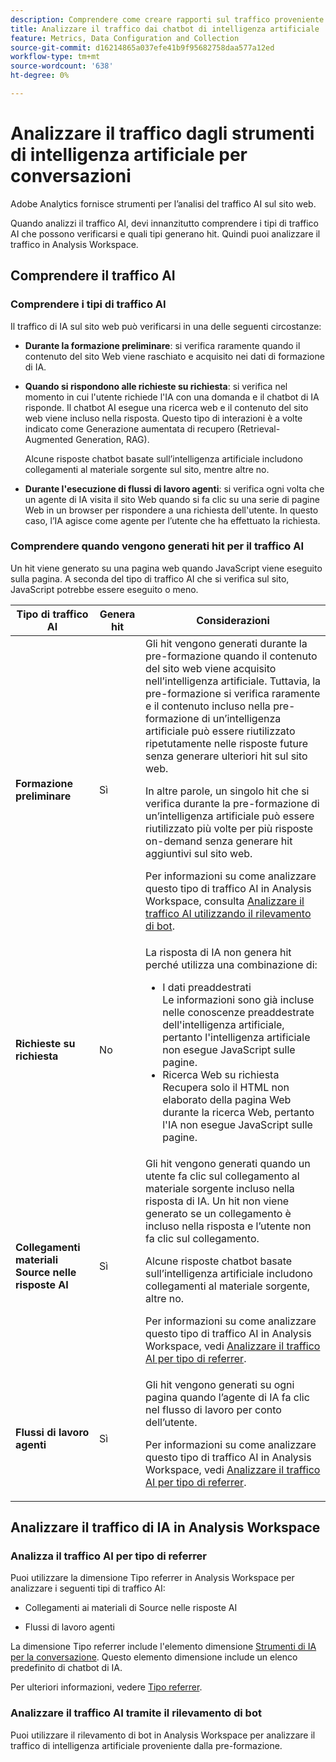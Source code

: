```yaml
---
description: Comprendere come creare rapporti sul traffico proveniente dai chatbot di intelligenza artificiale
title: Analizzare il traffico dai chatbot di intelligenza artificiale
feature: Metrics, Data Configuration and Collection
source-git-commit: d16214865a037efe41b9f95682758daa577a12ed
workflow-type: tm+mt
source-wordcount: '638'
ht-degree: 0%

---
```


# Analizzare il traffico dagli strumenti di intelligenza artificiale per conversazioni

Adobe Analytics fornisce strumenti per l’analisi del traffico AI sul sito web.

Quando analizzi il traffico AI, devi innanzitutto comprendere i tipi di traffico AI che possono verificarsi e quali tipi generano hit. Quindi puoi analizzare il traffico in Analysis Workspace.

## Comprendere il traffico AI

### Comprendere i tipi di traffico AI

Il traffico di IA sul sito web può verificarsi in una delle seguenti circostanze:

* **Durante la formazione preliminare**: si verifica raramente quando il contenuto del sito Web viene raschiato e acquisito nei dati di formazione di IA.

* **Quando si rispondono alle richieste su richiesta**: si verifica nel momento in cui l&#39;utente richiede l&#39;IA con una domanda e il chatbot di IA risponde. Il chatbot AI esegue una ricerca web e il contenuto del sito web viene incluso nella risposta. Questo tipo di interazioni è a volte indicato come Generazione aumentata di recupero (Retrieval-Augmented Generation, RAG).

  Alcune risposte chatbot basate sull’intelligenza artificiale includono collegamenti al materiale sorgente sul sito, mentre altre no.

* **Durante l&#39;esecuzione di flussi di lavoro agenti**: si verifica ogni volta che un agente di IA visita il sito Web quando si fa clic su una serie di pagine Web in un browser per rispondere a una richiesta dell&#39;utente. In questo caso, l’IA agisce come agente per l’utente che ha effettuato la richiesta.

### Comprendere quando vengono generati hit per il traffico AI

Un hit viene generato su una pagina web quando JavaScript viene eseguito sulla pagina. A seconda del tipo di traffico AI che si verifica sul sito, JavaScript potrebbe essere eseguito o meno.

| Tipo di traffico AI | Genera hit | Considerazioni |
|---------|----------|---------|
| **Formazione preliminare** | Sì | Gli hit vengono generati durante la pre-formazione quando il contenuto del sito web viene acquisito nell’intelligenza artificiale. Tuttavia, la pre-formazione si verifica raramente e il contenuto incluso nella pre-formazione di un’intelligenza artificiale può essere riutilizzato ripetutamente nelle risposte future senza generare ulteriori hit sul sito web. <p>In altre parole, un singolo hit che si verifica durante la pre-formazione di un’intelligenza artificiale può essere riutilizzato più volte per più risposte on-demand senza generare hit aggiuntivi sul sito web.</p><p>Per informazioni su come analizzare questo tipo di traffico AI in Analysis Workspace, consulta [Analizzare il traffico AI utilizzando il rilevamento di bot](#analyze-ai-traffic-using-bot-detection).</p> |
| **Richieste su richiesta** | No | La risposta di IA non genera hit perché utilizza una combinazione di:<ul><li>I dati preaddestrati <br/>Le informazioni sono già incluse nelle conoscenze preaddestrate dell&#39;intelligenza artificiale, pertanto l&#39;intelligenza artificiale non esegue JavaScript sulle pagine.</li><li>Ricerca Web su richiesta <br/>Recupera solo il HTML non elaborato della pagina Web durante la ricerca Web, pertanto l&#39;IA non esegue JavaScript sulle pagine.</li></ul> |
| **Collegamenti materiali Source nelle risposte AI** | Sì | Gli hit vengono generati quando un utente fa clic sul collegamento al materiale sorgente incluso nella risposta di IA. Un hit non viene generato se un collegamento è incluso nella risposta e l’utente non fa clic sul collegamento. <p>Alcune risposte chatbot basate sull’intelligenza artificiale includono collegamenti al materiale sorgente, altre no. </p><p>Per informazioni su come analizzare questo tipo di traffico AI in Analysis Workspace, vedi [Analizzare il traffico AI per tipo di referrer](#analyze-ai-traffic-by-referrer-type).</p> |
| **Flussi di lavoro agenti** | Sì | Gli hit vengono generati su ogni pagina quando l’agente di IA fa clic nel flusso di lavoro per conto dell’utente. <p>Per informazioni su come analizzare questo tipo di traffico AI in Analysis Workspace, vedi [Analizzare il traffico AI per tipo di referrer](#analyze-ai-traffic-by-referrer-type).</p> |

## Analizzare il traffico di IA in Analysis Workspace

### Analizza il traffico AI per tipo di referrer

Puoi utilizzare la dimensione Tipo referrer in Analysis Workspace per analizzare i seguenti tipi di traffico AI:

* Collegamenti ai materiali di Source nelle risposte AI

* Flussi di lavoro agenti

La dimensione Tipo referrer include l&#39;elemento dimensione [Strumenti di IA per la conversazione](/help/components/dimensions/referrer-type.md#conversational-ai-tools). Questo elemento dimensione include un elenco predefinito di chatbot di IA.

Per ulteriori informazioni, vedere [Tipo referrer](/help/components/dimensions/referrer-type.md).

### Analizzare il traffico AI tramite il rilevamento di bot

Puoi utilizzare il rilevamento di bot in Analysis Workspace per analizzare il traffico di intelligenza artificiale proveniente dalla pre-formazione.

